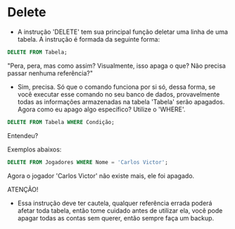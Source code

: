 # Delete
- A instrução 'DELETE' tem sua principal função deletar uma linha de uma tabela. A instrução é formada da seguinte forma:
```sql
DELETE FROM Tabela;
```

"Pera, pera, mas como assim? Visualmente, isso apaga o que? Não precisa passar nenhuma referência?"
- Sim, precisa. Só que o comando funciona por si só, dessa forma, se você executar esse comando no seu banco de dados, provavelmente todas as informações armazenadas na tabela 'Tabela' serão apagados. Agora como eu apago algo específico? Utilize o 'WHERE'.

```sql
DELETE FROM Tabela WHERE Condição;
```
Entendeu?

Exemplos abaixos:
```sql
DELETE FROM Jogadores WHERE Nome = 'Carlos Victor';
```
Agora o jogador 'Carlos Victor' não existe mais, ele foi apagado.

ATENÇÃO!
- Essa instrução deve ter cautela, qualquer referência errada poderá afetar toda tabela, então tome cuidado antes de utilizar ela, você pode apagar todas as contas sem querer, então sempre faça um backup.